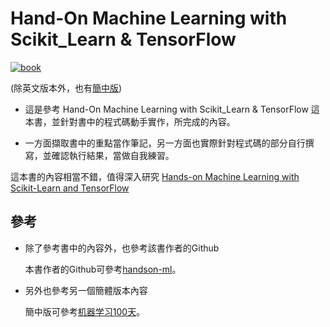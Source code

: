 # Hand-On Machine Learning with Scikit_Learn & TensorFlow

[![book](http://akamaicovers.oreilly.com/images/0636920052289/cat.gif)](http://shop.oreilly.com/product/0636920052289.do)

(除英文版本外，也有[簡中版](http://www.cmpbook.com/stackroom.php?id=44560))


- 這是參考 Hand-On Machine Learning with Scikit_Learn & TensorFlow 這本書，並針對書中的程式碼動手實作，所完成的內容。

- 一方面擷取書中的重點當作筆記，另一方面也實際針對程式碼的部分自行撰寫，並確認執行結果，當做自我練習。


這本書的內容相當不錯，值得深入研究
[Hands-on Machine Learning with Scikit-Learn and TensorFlow](http://shop.oreilly.com/product/0636920052289.do)


## 參考
- 除了參考書中的內容外，也參考該書作者的Github

  本書作者的Github可參考[handson-ml](https://github.com/ageron/handson-ml)。

- 另外也參考另一個簡體版本內容

  簡中版可參考[机器学习100天](https://github.com/MLEveryday/100-Days-Of-ML-Code)。



